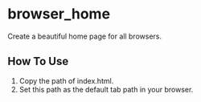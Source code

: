 # browser_home
Create a beautiful home page for all browsers.

## How To Use
1. Copy the path of index.html.
2. Set this path as the default tab path in your browser.
